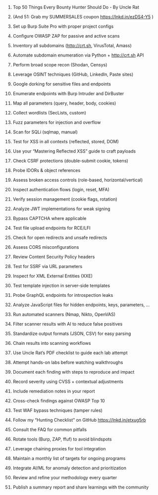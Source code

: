 1. Top 50 Things Every Bounty Hunter Should Do - By Uncle Rat 

2. (And 51: Grab my SUMMERSALES coupon https://lnkd.in/ezDS4-Y5 )

3. Set up Burp Suite Pro with proper project configs

4. Configure OWASP ZAP for passive and active scans

5. Inventory all subdomains (http://crt.sh, VirusTotal, Amass)

6. Automate subdomain enumeration via Python + http://crt.sh API 

7. Perform broad scope recon (Shodan, Censys)

8. Leverage OSINT techniques (GitHub, LinkedIn, Paste sites) 

9. Google dorking for sensitive files and endpoints 

10. Enumerate endpoints with Burp Intruder and DirBuster

11. Map all parameters (query, header, body, cookies)

12. Collect wordlists (SecLists, custom) 

13. Fuzz parameters for injection and overflow

14. Scan for SQLi (sqlmap, manual)

15. Test for XSS in all contexts (reflected, stored, DOM)

16. Use your “Mastering Reflected XSS” guide to craft payloads 

17. Check CSRF protections (double-submit cookie, tokens)

18. Probe IDORs & object references

19. Assess broken access controls (role-based, horizontal/vertical)

20. Inspect authentication flows (login, reset, MFA)

21. Verify session management (cookie flags, rotation)

22. Analyze JWT implementations for weak signing 

23. Bypass CAPTCHA where applicable

24. Test file upload endpoints for RCE/LFI

25. Check for open redirects and unsafe redirects

26. Assess CORS misconfigurations

27. Review Content Security Policy headers

28. Test for SSRF via URL parameters

29. Inspect for XML External Entities (XXE)

30. Test template injection in server-side templates

31. Probe GraphQL endpoints for introspection leaks

32. Analyze JavaScript files for hidden endpoints, keys, parameters, ...

33. Run automated scanners (Nmap, Nikto, OpenVAS) 

34. Filter scanner results with AI to reduce false positives

35. Standardize output formats (JSON, CSV) for easy parsing

36. Chain results into scanning workflows 

37. Use Uncle Rat’s PDF checklist to guide each lab attempt 

38. Attempt hands-on labs before watching walkthroughs

39. Document each finding with steps to reproduce and impact

40. Record severity using CVSS + contextual adjustments

41. Include remediation notes in your report

42. Cross-check findings against OWASP Top 10

43. Test WAF bypass techniques (tamper rules) 

44. Follow my “Hunting Checklist” on GitHub https://lnkd.in/etxug5rb

45. Consult the FAQ for common pitfalls 

46. Rotate tools (Burp, ZAP, ffuf) to avoid blindspots

47. Leverage chaining proxies for tool integration 

48. Maintain a monthly list of targets for ongoing programs 

49. Integrate AI/ML for anomaly detection and prioritization 

50. Review and refine your methodology every quarter

51. Publish a summary report and share learnings with the community